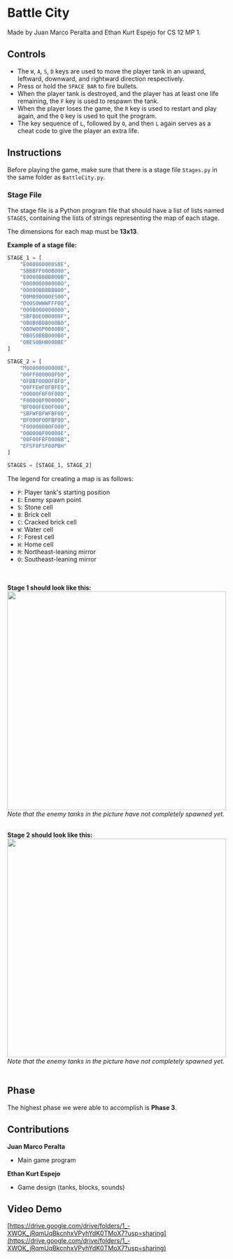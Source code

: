 # Battle City

Made by Juan Marco Peralta and Ethan Kurt Espejo for CS 12 MP 1.

## Controls
- The `W`, `A`, `S`, `D` keys are used to move the player tank in an upward, leftward, downward, and rightward direction respectively.
- Press or hold the `SPACE BAR` to fire bullets.
- When the player tank is destroyed, and the player has at least one life remaining, the `F` key is used to respawn the tank.
- When the player loses the game, the `R` key is used to restart and play again, and the `Q` key is used to quit the program.
- The key sequence of `L`, followed by `O`, and then `L` again serves as a cheat code to give the player an extra life.

## Instructions

Before playing the game, make sure that there is a stage file `Stages.py` in the same folder as `BattleCity.py`.

### Stage File

The stage file is a Python program file that should have a list of lists named `STAGES`, containing the lists of strings representing the map of each stage.

The dimensions for each map must be **13x13**.

**Example of a stage file:**
```python
STAGE_1 = [
    "E000000000S0E",
    "SBBBFF000B000",
    "E0000BBBBB0BB",
    "000000000000O",
    "00000BBBBBB00",
    "00M000000ES00",
    "000S0WWWFFF00",
    "000B000000000",
    "SBFB0E000000F",
    "0B0B0BBB000B0",
    "0B0W00P0000B0",
    "0B0S0BBB000B0",
    "0BES0BHB00BBE"
]

STAGE_2 = [
    "M00000000000E",
    "00FF000000F00",
    "0FBBF0000FBF0",
    "00FFEWF0FBFE0",
    "00000FBF0F000",
    "F00000F000000",
    "BF000FE00F000",
    "SBFWFBFWFBF00",
    "BF000F00FBF00",
    "F00000000F000",
    "000000F00000E",
    "00F00FBF000BB",
    "EFSF0FSF00PBH"
]

STAGES = [STAGE_1, STAGE_2]
```

The legend for creating a map is as follows:
- `P`: Player tank's starting position
- `E`: Enemy spawn point
- `S`: Stone cell
- `B`: Brick cell
- `C`: Cracked brick cell
- `W`: Water cell
- `F`: Forest cell
- `H`: Home cell
- `M`: Northeast-leaning mirror
- `O`: Southeast-leaning mirror

<br><br>
**Stage 1 should look like this:**<br>
<img src="https://drive.google.com/uc?id=1skzxchx3kPagxhbEjlkAotcpMDRlgZpF" width="500"><br>
_Note that the enemy tanks in the picture have not completely spawned yet._
<br><br>

**Stage 2 should look like this:**<br>
<img src="https://drive.google.com/uc?id=1ZATuDnf6S3Xs5gN66wzxBsJFdre4KWOZ" width="500"><br>
_Note that the enemy tanks in the picture have not completely spawned yet._
<br><br>
## Phase
The highest phase we were able to accomplish is **Phase 3**.

## Contributions
**Juan Marco Peralta**
- Main game program

**Ethan Kurt Espejo**
- Game design (tanks, blocks, sounds)

## Video Demo
[https://drive.google.com/drive/folders/1_-XWOK_jRqmUqBkcnhxVPyhYdK0TMoX7?usp=sharing](https://drive.google.com/drive/folders/1_-XWOK_jRqmUqBkcnhxVPyhYdK0TMoX7?usp=sharing)
